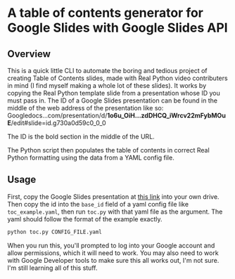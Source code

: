 # A table of contents generator for Google Slides with Google Slides API

## Overview

This is a quick little CLI to automate the boring and tedious
project of creating Table of Contents slides, made with Real Python video contributers in mind (I find myself making a whole lot of these slides). It works by copying the Real Python template slide from a presentation whose ID you must pass in. 
The ID of a Google Slides presentation can be found in the middle of the web address of the presentation like so:
Googledocs...com/presentation/d/**1o6u_OiH...zdDHCQ_iWrcv22mFybMOuE**/edit#slide=id.g730a0d59c0_0_0

The ID is the bold section in the middle of the URL.

The Python script then populates the table of contents in correct Real Python formatting using the data from a YAML config file.

## Usage

First, copy the Google Slides presentation at [this link](https://docs.google.com/presentation/d/1kDXfk_NV_dPJXezYFngJqCOs63T2RqR_8xtwpNF5Xag/edit?usp=sharing) into your own drive. Then copy the id into the `base_id` field of a yaml config file like `toc_example.yaml`, then run `toc.py` with that yaml file as the argument. The yaml should follow the format of the example exactly.

```bash
python toc.py CONFIG_FILE.yaml
```
When you run this, you'll prompted to log into your Google account and allow permissions, which it will need to work. You may also need to work with Google Developer tools to make sure this all works out, I'm not sure. I'm still learning all of this stuff.

